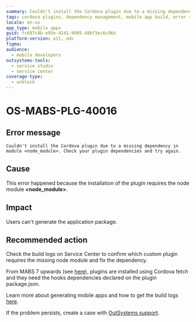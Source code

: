 ```yaml
---
summary: Couldn't install the Cordova plugin due to a missing dependency in module <node_module>. Check your plugin dependencies and try again.
tags: cordova plugins, dependency management, mobile app build, error resolution
locale: en-us
app_type: mobile apps
guid: fc687c8b-e95e-4241-9995-48bf3ec6c96d
platform-version: o11, odc
figma:
audience:
  - mobile developers
outsystems-tools:
  - service studio
  - service center
coverage-type:
  - unblock
---
```


# OS-MABS-PLG-40016

## Error message

`Couldn't install the Cordova plugin due to a missing dependency in module
<node_module>. Check your plugin dependencies and try again.`

## Cause

This error happened because the installation of the plugin requires the node
module **&lt;node_module&gt;**.

## Impact

Users can't generate the application package.

## Recommended action

Check the build logs on Service Center to confirm which custom plugin requires
the missing node module and fix the dependency.

From MABS 7 upwards (see
[here](https://success.outsystems.com/Support/Release_Notes/Mobile_Apps_Build_Service_Versions/MABS_7_Release_notes#:~:text=Xcode%20required%20in%20package.json)),
plugins are installed using Cordova fetch and they need the hooks
dependencies declared on the plugin package.json.

Learn more about generating mobile apps and how to get the build logs
[here](https://success.outsystems.com/Documentation/11/Delivering_Mobile_Apps/Generate_and_Distribute_Your_Mobile_App#download-mobile-app-build-logs).

If the problem persists, create a case with [OutSystems
support](https://www.outsystems.com/support/portal/open-support-case?ErrorCode=OS-MABS-PLG-40016).
